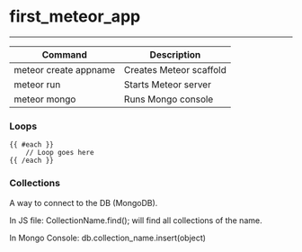 # first_meteor_app
---

| Command | Description | 
| ------- | ----------- | 
| meteor create appname | Creates Meteor scaffold | 
| meteor run | Starts Meteor server | 
| meteor mongo | Runs Mongo console | 

### Loops

	{{ #each }}
		// Loop goes here
	{{ /each }}


### Collections
A way to connect to the DB (MongoDB). 

In JS file:
	CollectionName.find(); will find all collections of the name. 

In Mongo Console: 
	db.collection_name.insert(object)